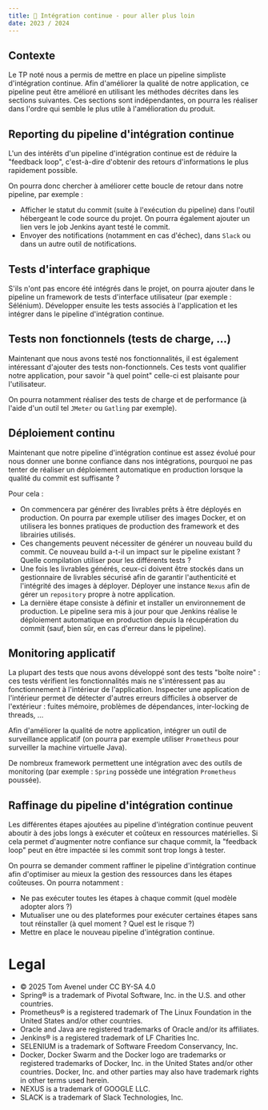 ```yaml
---
title: 🚀 Intégration continue - pour aller plus loin
date: 2023 / 2024
---
```


## Contexte

Le TP noté nous a permis de mettre en place un pipeline simpliste d'intégration continue. Afin d'améliorer la qualité de notre application, ce pipeline peut être amélioré en utilisant les méthodes décrites dans les sections suivantes. Ces sections sont indépendantes, on pourra les réaliser dans l'ordre qui semble le plus utile à l'amélioration du produit. 

## Reporting du pipeline d'intégration continue 

L'un des intérêts d'un pipeline d'intégration continue est de réduire la "feedback loop", c'est-à-dire d'obtenir des retours d'informations le plus rapidement possible. 

On pourra donc chercher à améliorer cette boucle de retour dans notre pipeline, par exemple : 

- Afficher le statut du commit (suite à l'exécution du pipeline) dans l'outil hébergeant le code source du projet. On pourra également ajouter un lien vers le job Jenkins ayant testé le commit. 
- Envoyer des notifications (notamment en cas d'échec), dans `Slack` ou dans un autre outil de notifications.
 

## Tests d'interface graphique 

S'ils n'ont pas encore été intégrés dans le projet, on pourra ajouter dans le pipeline un framework de tests d'interface utilisateur (par exemple : Sélénium). Développer ensuite les tests associés à l'application et les intégrer dans le pipeline d'intégration continue.


## Tests non fonctionnels (tests de charge, ...) 

Maintenant que nous avons testé nos fonctionnalités, il est également intéressant d'ajouter des tests non-fonctionnels. Ces tests vont qualifier notre application, pour savoir "à quel point" celle-ci est plaisante pour l'utilisateur. 

On pourra notamment réaliser des tests de charge et de performance (à l'aide d'un outil tel `JMeter` ou `Gatling` par exemple). 


## Déploiement continu 

Maintenant que notre pipeline d'intégration continue est assez évolué pour nous donner une bonne confiance dans nos intégrations, pourquoi ne pas tenter de réaliser un déploiement automatique en production lorsque la qualité du commit est suffisante ? 

Pour cela : 

- On commencera par générer des livrables prêts à être déployés en production. On pourra par exemple utiliser des images Docker, et on utilisera les bonnes pratiques de production des framework et des librairies utilisés.
- Ces changements peuvent nécessiter de générer un nouveau build du commit. Ce nouveau build a-t-il un impact sur le pipeline existant ? Quelle compilation utiliser pour les différents tests ? 
- Une fois les livrables générés, ceux-ci doivent être stockés dans un gestionnaire de livrables sécurisé afin de garantir l'authenticité et l'intégrité des images à déployer. Déployer une instance `Nexus` afin de gérer un `repository` propre à notre application. 
- La dernière étape consiste à définir et installer un environnement de production. Le pipeline sera mis à jour pour que Jenkins réalise le déploiement automatique en production depuis la récupération du commit (sauf, bien sûr, en cas d'erreur dans le pipeline). 

## Monitoring applicatif 

La plupart des tests que nous avons développé sont des tests "boîte noire" : ces tests vérifient les fonctionnalités mais ne s'intéressent pas au fonctionnement à l'intérieur de l'application. Inspecter une application de l'intérieur permet de détecter d'autres erreurs difficiles à observer de l'extérieur : fuites mémoire, problèmes de dépendances, inter-locking de threads, … 

Afin d'améliorer la qualité de notre application, intégrer un outil de surveillance applicatif (on pourra par exemple utiliser `Prometheus` pour surveiller la machine virtuelle Java). 

De nombreux framework permettent une intégration avec des outils de monitoring (par exemple : `Spring` possède une intégration `Prometheus` poussée). 

## Raffinage du pipeline d'intégration continue 

Les différentes étapes ajoutées au pipeline d'intégration continue peuvent aboutir à des jobs longs à exécuter et coûteux en ressources matérielles. Si cela permet d'augmenter notre confiance sur chaque commit, la "feedback loop" peut en être impactée si les commit sont trop longs à tester. 

On pourra se demander comment raffiner le pipeline d'intégration continue afin d'optimiser au mieux la gestion des ressources dans les étapes coûteuses. On pourra notamment : 
* Ne pas exécuter toutes les étapes à chaque commit (quel modèle adopter alors ?) 
* Mutualiser une ou des plateformes pour exécuter certaines étapes sans tout réinstaller (à quel moment ? Quel est le risque ?) 
* Mettre en place le nouveau pipeline d'intégration continue. 

# Legal

- © 2025 Tom Avenel under CC  BY-SA 4.0
- Spring® is a trademark of Pivotal Software, Inc. in the U.S. and other countries.
- Prometheus® is a registered trademark of The Linux Foundation in the United States and/or other countries.
- Oracle and Java are registered trademarks of Oracle and/or its affiliates.
- Jenkins® is a registered trademark of LF Charities Inc.
- SELENIUM is a trademark of Software Freedom Conservancy, Inc.
- Docker, Docker Swarm and the Docker logo are trademarks or registered trademarks of Docker, Inc. in the United States and/or other countries. Docker, Inc. and other parties may also have trademark rights in other terms used herein.
- NEXUS is a trademark of GOOGLE LLC.
- SLACK is a trademark of Slack Technologies, Inc.
